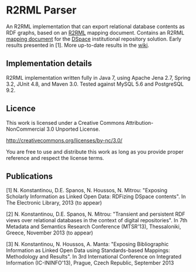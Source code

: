 # R2RML Parser

An R2RML implementation that can export relational database contents as RDF graphs, based on an [R2RML](http://www.w3.org/TR/r2rml/) mapping document. Contains an R2RML [mapping document](https://github.com/nkons/r2rml-parser/blob/master/dspace/dspace-mapping.rdf) for the [DSpace](http://www.dspace.org/) institutional repository solution. Early results presented in [1]. More up-to-date results in the [wiki](https://github.com/nkons/r2rml-parser/wiki).

## Implementation details

R2RML implementation written fully in Java 7, using Apache Jena 2.7, Spring 3.2, JUnit 4.8, and Maven 3.0. Tested against MySQL 5.6 and PostgreSQL 9.2.

## Licence

This work is licensed under a Creative Commons Attribution-NonCommercial 3.0 Unported License.

http://creativecommons.org/licenses/by-nc/3.0/

You are free to use and distribute this work as long as you provide proper reference and respect the license terms.

## Publications

[1] N. Konstantinou, D.E. Spanos, N. Houssos, N. Mitrou: "Exposing Scholarly Information as Linked Open Data: RDFizing DSpace contents". In The Electronic Library, 2013 (to appear)

[2] N. Konstantinou, D.E. Spanos, N. Mitrou: "Transient and persistent RDF views over relational databases in the context of digital repositories". In 7th Metadata and Semantics Research Conference (MTSR'13), Thessaloniki, Greece, November 2013 (to appear)

[3] N. Konstantinou, N. Houssos, A. Manta: "Exposing Bibliographic Information as Linked Open Data using Standards-based Mappings: Methodology and Results". In 3rd International Conference on Integrated Information (IC-ININFO'13), Prague, Czech Republic, September 2013
